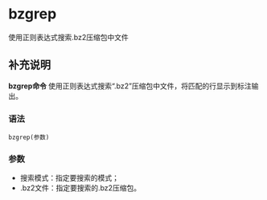 bzgrep
===

使用正则表达式搜索.bz2压缩包中文件

## 补充说明

**bzgrep命令** 使用正则表达式搜索“.bz2”压缩包中文件，将匹配的行显示到标注输出。

### 语法  

```shell
bzgrep(参数)
```

### 参数  

*   搜索模式：指定要搜索的模式；
*   .bz2文件：指定要搜索的.bz2压缩包。


<!-- Linux命令行搜索引擎：https://jaywcjlove.github.io/linux-command/ -->
